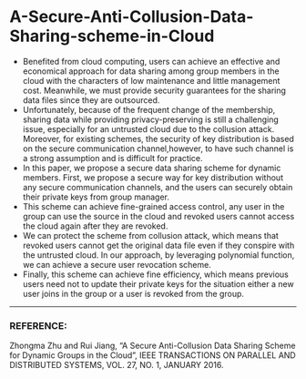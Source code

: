 # A-Secure-Anti-Collusion-Data-Sharing-scheme-in-Cloud

   * Benefited from cloud computing, users can achieve an effective and economical approach for data sharing among group members in the cloud with the characters of low maintenance and little management cost. Meanwhile, we must provide security guarantees for the sharing data files since they are outsourced. 
   * Unfortunately, because of the frequent change of the membership, sharing data while providing privacy-preserving is still a challenging issue, especially for an untrusted cloud due to the collusion attack. Moreover, for existing schemes, the security of key distribution is based on the secure communication channel,however, to have such channel is a strong assumption and is difficult for practice.
  * In this paper, we propose a secure data sharing scheme for dynamic members. First, we propose a secure way for key distribution without any secure communication channels, and the users can securely obtain their private keys from group manager. 
  * This scheme can achieve fine-grained access control, any user in the group can use the source in the cloud and revoked users cannot access the cloud again after they are revoked. 
  * We can protect the scheme from collusion attack, which means that revoked users cannot get the original data file even if they conspire with the untrusted cloud. In our approach, by leveraging polynomial function, we can achieve a secure user revocation scheme. 
  * Finally, this scheme can achieve fine efficiency, which means previous users need not to update their private keys for the situation either a new user joins in the group or a user is revoked from the group.

---

### REFERENCE:
Zhongma Zhu and Rui Jiang, “A Secure Anti-Collusion Data Sharing Scheme for Dynamic Groups in the Cloud”, IEEE TRANSACTIONS ON PARALLEL AND DISTRIBUTED SYSTEMS, VOL. 27, NO. 1, JANUARY 2016.
